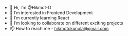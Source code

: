 - 👋 Hi, I’m @Hikmot-O
- 👀 I’m interested in Frontend Development
- 🌱 I’m currently learning React
- 💞️ I’m looking to collaborate on different exciting projects
- 📫 How to reach me - hikmotokunola@gmail.com

<!---
Hikmot-O/Hikmot-O is a ✨ special ✨ repository because its `README.md` (this file) appears on your GitHub profile.
You can click the Preview link to take a look at your changes.
--->

